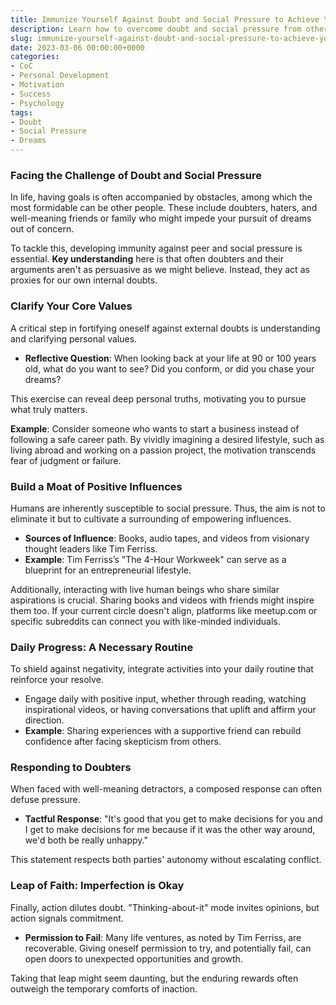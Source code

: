 ```yaml
---
title: Immunize Yourself Against Doubt and Social Pressure to Achieve Your Dreams
description: Learn how to overcome doubt and social pressure from others to pursue your dreams, with key strategies for strengthening your inner resolve and finding support.
slug: immunize-yourself-against-doubt-and-social-pressure-to-achieve-your-dreams
date: 2023-03-06 00:00:00+0000
categories:
- CoC
- Personal Development
- Motivation
- Success
- Psychology
tags:
- Doubt
- Social Pressure
- Dreams
---
```


### Facing the Challenge of Doubt and Social Pressure

In life, having goals is often accompanied by obstacles, among which the most formidable can be other people. These include doubters, haters, and well-meaning friends or family who might impede your pursuit of dreams out of concern.

To tackle this, developing immunity against peer and social pressure is essential. **Key understanding** here is that often doubters and their arguments aren't as persuasive as we might believe. Instead, they act as proxies for our own internal doubts.

### Clarify Your Core Values

A critical step in fortifying oneself against external doubts is understanding and clarifying personal values.

- **Reflective Question**: When looking back at your life at 90 or 100 years old, what do you want to see? Did you conform, or did you chase your dreams?

This exercise can reveal deep personal truths, motivating you to pursue what truly matters.

**Example**: Consider someone who wants to start a business instead of following a safe career path. By vividly imagining a desired lifestyle, such as living abroad and working on a passion project, the motivation transcends fear of judgment or failure.

### Build a Moat of Positive Influences

Humans are inherently susceptible to social pressure. Thus, the aim is not to eliminate it but to cultivate a surrounding of empowering influences.

- **Sources of Influence**: Books, audio tapes, and videos from visionary thought leaders like Tim Ferriss.
- **Example**: Tim Ferriss’s "The 4-Hour Workweek" can serve as a blueprint for an entrepreneurial lifestyle.

Additionally, interacting with live human beings who share similar aspirations is crucial. Sharing books and videos with friends might inspire them too. If your current circle doesn't align, platforms like meetup.com or specific subreddits can connect you with like-minded individuals.

### Daily Progress: A Necessary Routine

To shield against negativity, integrate activities into your daily routine that reinforce your resolve.

- Engage daily with positive input, whether through reading, watching inspirational videos, or having conversations that uplift and affirm your direction.
- **Example**: Sharing experiences with a supportive friend can rebuild confidence after facing skepticism from others.

### Responding to Doubters

When faced with well-meaning detractors, a composed response can often defuse pressure.

- **Tactful Response**: "It's good that you get to make decisions for you and I get to make decisions for me because if it was the other way around, we'd both be really unhappy."

This statement respects both parties' autonomy without escalating conflict.

### Leap of Faith: Imperfection is Okay

Finally, action dilutes doubt. "Thinking-about-it" mode invites opinions, but action signals commitment.

- **Permission to Fail**: Many life ventures, as noted by Tim Ferriss, are recoverable. Giving oneself permission to try, and potentially fail, can open doors to unexpected opportunities and growth.

Taking that leap might seem daunting, but the enduring rewards often outweigh the temporary comforts of inaction.

